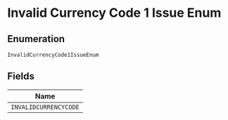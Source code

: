 
# Invalid Currency Code 1 Issue Enum

## Enumeration

`InvalidCurrencyCode1IssueEnum`

## Fields

| Name |
|  --- |
| `INVALIDCURRENCYCODE` |

